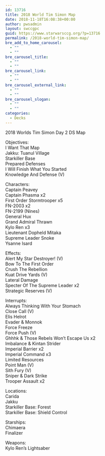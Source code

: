 ```yaml
---
id: 13716
title: 2018 World Tim Simon Map
date: 2018-11-18T16:08:38+00:00
author: pwsadmin
layout: swccgpc
guid: https://www.starwarsccg.org/?p=13716
permalink: /2018-world-tim-simon-map/
bre_add_to_home_carousel:
  - ""
  - ""
bre_carousel_title:
  - ""
  - ""
bre_carousel_link:
  - ""
  - ""
bre_carousel_external_link:
  - ""
  - ""
bre_carousel_slogan:
  - ""
  - ""
categories:
  - Decks
---
```

2018 Worlds Tim Simon Day 2 DS Map

Objectives:  
I Want That Map  
Jakku: Tuanul Village  
Starkiller Base  
Prepared Defenses  
I Will Finish What You Started  
Knowledge And Defense (V)

Characters:  
Captain Peavey  
Captain Phasma x2  
First Order Stormtrooper x5  
FN-2003 x2  
FN-2199 (Nines)  
General Hux  
Grand Admiral Thrawn  
Kylo Ren x3  
Lieutenant Dopheld Mitaka  
Supreme Leader Snoke  
Ysanne Isard

Effects:  
Alert My Star Destroyer! (V)  
Bow To The First Order  
Crush The Rebellion  
Kuat Drive Yards (V)  
Lateral Damage  
Specter Of The Supreme Leader x2  
Strategic Reserves (V)

Interrupts:  
Always Thinking With Your Stomach  
Close Call (V)  
Elis Helrot  
Evader & Monnok  
Force Freeze  
Force Push (V)  
Ghhhk & Those Rebels Won&#8217;t Escape Us x2  
Imbalance & Kintan Strider  
Imperial Barrier x2  
Imperial Command x3  
Limited Resources  
Point Man (V)  
Sith Fury (V)  
Sniper & Dark Strike  
Trooper Assault x2

Locations:  
Carida  
Jakku  
Starkiller Base: Forest  
Starkiller Base: Shield Control

Starships:  
Chimaera  
Finalizer

Weapons:  
Kylo Ren&#8217;s Lightsaber